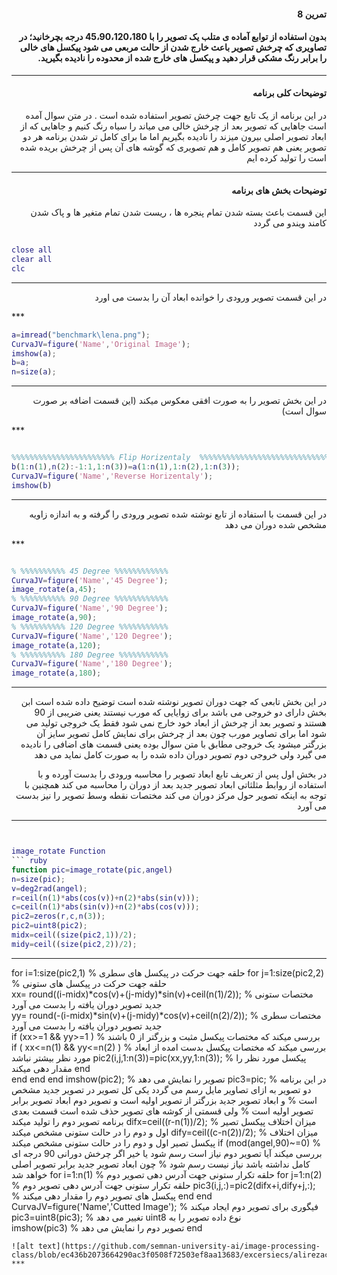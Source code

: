 <div dir="rtl">

#### تمرین 8

#### بدون استفاده از توابع آماده ی متلب یک تصویر را با 45،90،120،180 درجه بچرخانید؛ در تصاویری که چرخش تصویر باعث خارج شدن از حالت مربعی می شود پیکسل های خالی را برابر رنگ مشکی قرار دهید و پیکسل های خارج شده از محدوده را نادیده بگیرید.
***
#### توضیحات کلی برنامه
در این برنامه از یک تابع جهت چرخش تصویر استفاده شده است . در متن سوال آمده است جاهایی که تصویر بعد از چرخش خالی می میاند را سیاه رنگ کنیم و جاهایی که از ابعاد تصویر اصلی بیرون میزند را نادیده بگیریم اما ما برای کامل تر شدن برنامه هر دو تصویر یعنی هم تصویر کامل و هم تصویری که گوشه های آن پس از چرخش بریده شده است را تولید کرده ایم
***

#### توضیحات بخش های برنامه
 این قسمت باعث بسته شدن تمام پنجره ها ، ریست شدن تمام متغیر ها و پاک شدن کامند ویندو می گردد <br />

</div>

```matlab

close all         
clear all         
clc    

```
***
<div dir="rtl">
 
  در این قسمت تصویر ورودی را خوانده ابعاد آن را بدست می اورد
 
 </div>
 ***
 
 ```matlab
a=imread("benchmark\lena.png");  
CurvaJV=figure('Name','Original Image'); 
imshow(a);  
b=a;             
n=size(a);         

```
***
<div dir="rtl">
 
  در این بخش تصویر را به صورت افقی معکوس میکند (این قسمت اضافه بر صورت سوال است)
 
 </div>
 ***
 
 ```matlab

 %%%%%%%%%%%%%%%%%%%%%%% Flip Horizentaly  %%%%%%%%%%%%%%%%%%%%%%%%%%%%%%%
b(1:n(1),n(2):-1:1,1:n(3))=a(1:n(1),1:n(2),1:n(3));  
CurvaJV=figure('Name','Reverse Horizentaly');        
imshow(b)                                             
```
***
<div dir="rtl">
 
 در این قسمت با استفاده از تابع نوشته شده تصویر ورودی را گرفته و به اندازه زاویه مشخص شده دوران می دهد
 
 </div>
 ***
 
 ```matlab

% %%%%%%%%%% 45 Degree %%%%%%%%%%%%
CurvaJV=figure('Name','45 Degree');                 
image_rotate(a,45);                                 
% %%%%%%%%%% 90 Degree %%%%%%%%%%%%
CurvaJV=figure('Name','90 Degree');               
image_rotate(a,90);                                
% %%%%%%%%%% 120 Degree %%%%%%%%%%%
CurvaJV=figure('Name','120 Degree');                 
image_rotate(a,120);                               
% %%%%%%%%%% 180 Degree %%%%%%%%%%%
CurvaJV=figure('Name','180 Degree');               
image_rotate(a,180);                                 
```
***
<div dir="rtl">
  
در این بخش تابعی که جهت دوران تصویر نوشته شده است توضیح داده شده است
ابن بخش دارای دو خروجی می باشد برای زوایایی که مورب نیستند یعنی ضریبی از 90 هستند و تصویر بعد از چرخش از ابعاد خود خارج نمی شود فقط یک خروجی تولید می شود
اما برای تصاویر مورب چون بعد از چرخش برای نمایش کامل تصویر سایز آن بزرگتر میشود یک خروجی مطابق با متن سوال بوده یعنی قسمت های اضافی را نادیده می گیرد ولی
خروجی دوم تصویر دوران داده شده را به صورت کامل نماید می دهد
 
 در بخش اول پس از تعریف تابع ابعاد تصویر را محاسبه ورودی را بدست آورده و با استفاده از روابط مثلثاتی ابعاد تصویر جدید بعد از دوران را محاسبه می کند
 همچنین با توجه به اینکه تصویر حول مرکز دوران می کند مختصات نقطه وسط تصویر را نیز بدست می آورد
 </div>
 
 ***
 ```matlab


image_rotate Function 
``` ruby
function pic=image_rotate(pic,angel)                 
n=size(pic);                                         
v=deg2rad(angel);                                    
r=ceil(n(1)*abs(cos(v))+n(2)*abs(sin(v)));                                
c=ceil(n(1)*abs(sin(v))+n(2)*abs(cos(v)));                         
pic2=zeros(r,c,n(3));                                
pic2=uint8(pic2);                                     
midx=ceil((size(pic2,1))/2);                        
midy=ceil((size(pic2,2))/2);                          
```
***

for i=1:size(pic2,1)                                  % حلقه جهت حرکت در پیکسل های سطری 
    for j=1:size(pic2,2)                              % حلقه جهت حرکت در پیکسل های ستونی                        
         xx= round((i-midx)*cos(v)+(j-midy)*sin(v)+ceil(n(1)/2));  % مختصات ستونی جدید تصویر دوران یافته را بدست می آورد                                      
         yy= round(-(i-midx)*sin(v)+(j-midy)*cos(v)+ceil(n(2)/2)); % مختصات سطری جدید تصویر دوران یافته را بدست می آورد                             
         if (xx>=1 && yy>=1 )                         % بررسی میکند که مختصات پیکسل مثبت و بزرگتر از 0 باشند
             if ( xx<=n(1) &&  yy<=n(2) )             % بررسی میکند که مختصات پیکسل بدست امده از ابعاد مورد نظر بیشتر نباشد
               pic2(i,j,1:n(3))=pic(xx,yy,1:n(3));    % پیکسل مورد نظر را مقدار دهی میکند
             end  
         end
    end
end
imshow(pic2);                                         % تصویر را نمایش می دهد
pic3=pic;
                                                      % در این برنامه دو تصویر به ازای تصاویر مایل رسم می گردد یکی کل تصویر در تصویر جدید مشخص است 
                                                      % و ابعاد تصویر جدید بزرگتر از تصویر اولیه است و تصویر دوم ابعاد تصویر برابر تصویر اولیه است
                                                      % ولی قسمتی از کوشه های تصویر حذف شده است قسمت بعدی برنامه تصویر دوم را تولید میکند
difx=ceil((r-n(1))/2);                                % میزان اختلاف پیکسل تصیر اول و دوم را در حالت ستونی مشخص میکند
dify=ceil((c-n(2))/2);                                % میزان اختلاف پیکسل تصیر اول و دوم را در حالت ستونی مشخص میکند
if (mod(angel,90)~=0)                                 % بررسی میکند آیا تصویر دوم نیاز است رسم شود یا خیر اگر چرخش دورانی 90 درجه ای کامل نداشته باشد نیاز نیست رسم شود
                                                      % چون ابعاد تصویر جدید برابر تصویر اصلی خواهد شد
for i=1:n(1)                                          % حلقه تکرار ستونی جهت آدرس دهی تصویر دوم
    for j=1:n(2)                                      % حلقه تکرار ستونی جهت آدرس دهی تصویر دوم
        pic3(i,j,:)=pic2(difx+i,dify+j,:);            % پیکسل های تصویر دوم را مقدار دهی میکند
    end
end
CurvaJV=figure('Name','Cutted Image');                % فیگوری برای تصویر دوم ایجاد میکند  
pic3=uint8(pic3);                                     % تغییر می دهد uint8 نوع داده تصویر را به                   
imshow(pic3)                                          % تصویر دوم را نمایش می دهد
end
```
![alt text](https://github.com/semnan-university-ai/image-processing-class/blob/ec436b2073664290ac3f0508f72503ef8aa13683/excersiecs/alirezachaji/8/Exce08.png)
***

